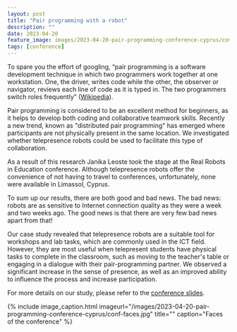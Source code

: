 ```yaml
---
layout: post
title: "Pair programming with a robot"
description: ""
date: 2023-04-20
feature_image: images/2023-04-20-pair-programming-conference-cyprus/cover.jpg
tags: [conference]
---
```



To spare you the effort of googling, “pair programming is a software development technique in which two programmers work together at one workstation. One, the driver, writes code while the other, the observer or navigator, reviews each line of code as it is typed in. The two programmers switch roles frequently” ([Wikipedia](https://en.wikipedia.org/wiki/Pair_programming)).


Pair programming is considered to be an excellent method for beginners, as it helps to develop both coding and collaborative teamwork skills. Recently a new trend, known as "distributed pair programming" has emerged where participants are not physically present in the same location. We investigated whether telepresence robots could be used to facilitate this type of collaboration.

As a result of this research Janika Leoste took the stage at the Real Robots in Education conference. Although telepresence robots offer the convenience of not having to travel to conferences, unfortunately, none were available in Limassol, Cyprus.

To sum up our results, there are both good and bad news. The bad news:  <!--more--> robots are as sensitive to Internet connection quality as they were a week and two weeks ago. The good news is that there are very few bad news apart from that!

Our case study revealed that telepresence robots are a suitable tool for workshops and lab tasks, which are commonly used in the ICT field. However, they are most useful when telepresent students have physical tasks to complete in the classroom, such as moving to the teacher's table or engaging in a dialogue with their pair-programming partner. We observed a significant increase in the sense of presence, as well as an improved ability to influence the process and increase participation.

For more details on our study, please refer to the [conference slides](documents/2023-04-20-limasol-conf-slides-pair-programming.pdf).


{% include image_caption.html imageurl="/images/2023-04-20-pair-programming-conference-cyprus/conf-faces.jpg" title="" caption="Faces of the conference" %}
